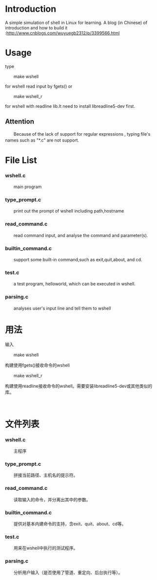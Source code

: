 # Introduction
A simple simulation of shell in Linux for learning.
A blog (in Chinese) of introduction and how to build it :http://www.cnblogs.com/wuyuegb2312/p/3399566.html

# Usage
type

　　make wshell

for wshell read input by fgets() or

　　make wshell_r
　　

for wshell with readline lib.It need to install libreadline5-dev first.


## Attention

　　Because of the lack of support for regular expressions , typing file's names such as "*.c" are not support.
　　

# File List
### wshell.c
　　main program

### type_prompt.c
　　print out the prompt of wshell including path,hostname

### read_command.c
　　read command input, and analyse the command and parameter(s).

### builtin_command.c
　　support some built-in command,such as exit,quit,about, and cd.

### test.c
　　a test program, helloworld, which can be executed in wshell.

### parsing.c
　　analyses user's input line and tell them to wshell


# 用法
输入

　　make wshell

构建使用fgets()接收命令的wshell

　　make wshell_r
　　

构建使用readline接收命令的wshell。需要安装libreadline5-dev或其他类似的库。

　　

# 文件列表
### wshell.c
　　主程序

### type_prompt.c
　　拼接当前路径、主机名的提示符。

### read_command.c
　　读取输入的命令，并分离出其中的参数。

### builtin_command.c
　　提供对基本内建命令的支持，含exit、quit、about、cd等。

### test.c
　　用来在wshell中执行的测试程序。

### parsing.c
　　分析用户输入（是否使用了管道、重定向、后台执行等）。

